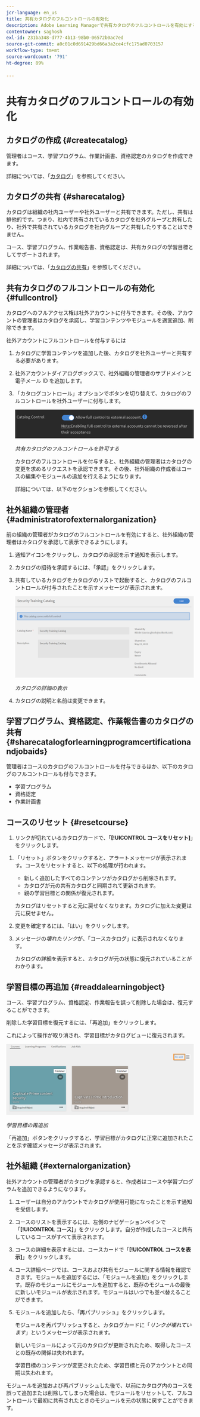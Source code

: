 ```yaml
---
jcr-language: en_us
title: 共有カタログのフルコントロールの有効化
description: Adobe Learning Managerで共有カタログのフルコントロールを有効にする
contentowner: saghosh
exl-id: 231ba348-d777-4b13-98b0-06572b0ac7ed
source-git-commit: a0c01c0d691429bd66a3a2ce4cfc175ad0703157
workflow-type: tm+mt
source-wordcount: '791'
ht-degree: 89%

---
```


# 共有カタログのフルコントロールの有効化

## カタログの作成 {#createcatalog}

管理者はコース、学習プログラム、作業計画書、資格認定のカタログを作成できます。

詳細については、「[カタログ](/help/migrated/administrators/feature-summary/catalogs.md)」を参照してください。

## カタログの共有 {#sharecatalog}

カタログは組織の社内ユーザーや社外ユーザーと共有できます。ただし、共有は排他的です。つまり、社内で共有されているカタログを社外グループと共有したり、社外で共有されているカタログを社内グループと共有したりすることはできません。

コース、学習プログラム、作業報告書、資格認定は、共有カタログの学習目標としてサポートされます。

詳細については、「[カタログの共有](/help/migrated/administrators/feature-summary/catalogs.md)」を参照してください。

## 共有カタログのフルコントロールの有効化 {#fullcontrol}

カタログへのフルアクセス権は社外アカウントに付与できます。その後、アカウントの管理者はカタログを承諾し、学習コンテンツやモジュールを適宜追加、削除できます。

社外アカウントにフルコントロールを付与するには

1. カタログに学習コンテンツを追加した後、カタログを社外ユーザーと共有する必要があります。
1. 社外アカウントダイアログボックスで、社外組織の管理者のサブドメインと電子メール ID を追加します。
1. 「カタログコントロール」オプションでボタンを切り替えて、カタログのフルコントロールを社外ユーザーに付与します。

   ![](assets/catalog-control.png)

   *共有カタログのフルコントロールを許可する*

   カタログのフルコントロールを付与すると、社外組織の管理者はカタログの変更を求めるリクエストを承認できます。その後、社外組織の作成者はコースの編集やモジュールの追加を行えるようになります。

   詳細については、以下のセクションを参照してください。

## 社外組織の管理者 {#administratorofexternalorganization}

前の組織の管理者がカタログのフルコントロールを有効にすると、社外組織の管理者はカタログを承認して表示できるようにします。

1. 通知アイコンをクリックし、カタログの承認を示す通知を表示します。

   <!--![](assets/notification-to-acceptcatalog.png)-->

1. カタログの招待を承認するには、「承認」をクリックします。
1. 共有しているカタログをカタログのリストで起動すると、カタログのフルコントロールが付与されたことを示すメッセージが表示されます。

   ![](assets/catalog-details.png)

   *カタログの詳細の表示*

1. カタログの説明と名前は変更できます。

## 学習プログラム、資格認定、作業報告書のカタログの共有 {#sharecatalogforlearningprogramcertificationandjobaids}

管理者はコースのカタログのフルコントロールを付与できるほか、以下のカタログのフルコントロールも付与できます。

* 学習プログラム
* 資格認定
* 作業計画書

## コースのリセット {#resetcourse}

1. リンクが切れているカタログカードで、「**[!UICONTROL コースをリセット]**」をクリックします。

<!-- ![](assets/reset-course.png)-->

1. 「リセット」ボタンをクリックすると、アラートメッセージが表示されます。コースをリセットすると、以下の処理が行われます。

   * 新しく追加したすべてのコンテンツがカタログから削除されます。
   * カタログが元の共有カタログと同期されて更新されます。
   * 親の学習目標との関係が復元されます。

   カタログはリセットすると元に戻せなくなります。カタログに加えた変更は元に戻せません。

1. 変更を確定するには、「はい」をクリックします。
1. メッセージの&#x200B;*壊れたリンク*&#x200B;が、「コースカタログ」に表示されなくなります。

   カタログの詳細を表示すると、カタログが元の状態に復元されていることがわかります。

## 学習目標の再追加 {#readdalearningobject}

コース、学習プログラム、資格認定、作業報告を誤って削除した場合は、復元することができます。

削除した学習目標を復元するには、「再追加」をクリックします。

これによって操作が取り消され、学習目標がカタログビューに復元されます。

![](assets/re-add-button.png)

*学習目標の再追加*

「再追加」ボタンをクリックすると、学習目標がカタログに正常に追加されたことを示す確認メッセージが表示されます。

## 社外組織 {#externalorganization}

社外アカウントの管理者がカタログを承認すると、作成者はコースや学習プログラムを追加できるようになります。

1. ユーザーは自分のアカウントでカタログが使用可能になったことを示す通知を受信します。
1. コースのリストを表示するには、左側のナビゲーションペインで「**[!UICONTROL コース]**」をクリックします。自分が作成したコースと共有しているコースがすべて表示されます。
1. コースの詳細を表示するには、コースカードで「**[!UICONTROL コースを表示]**」をクリックします。

   <!--![](assets/view-course.png)-->

1. コース詳細ページでは、コースおよび共有モジュールに関する情報を確認できます。モジュールを追加するには、「モジュールを追加」をクリックします。既存のモジュールにモジュールを追加すると、既存のモジュールの最後に新しいモジュールが表示されます。モジュールはいつでも並べ替えることができます。
1. モジュールを追加したら、「再パブリッシュ」をクリックします。

   モジュールを再パブリッシュすると、カタログカードに「*リンクが壊れています*」というメッセージが表示されます。

   新しいモジュールによって元のカタログが更新されたため、取得したコースとの既存の関係は失われます。

   学習目標のコンテンツが変更されたため、学習目標と元のアカウントとの同期は失われます。

   <!--![](assets/link-broken.png)-->

モジュールを追加および再パブリッシュした後で、以前にカタログ内のコースを誤って追加または削除してしまった場合は、モジュールをリセットして、フルコントロールで最初に共有されたときのモジュールを元の状態に戻すことができます。

